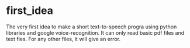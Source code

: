 # first_idea
The very first idea to make a short text-to-speech progra using python libraries and google voice-recognition.
It can only read basic pdf files and text fies. For any other files, it will give an error.
